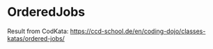 # OrderedJobs

Result from CodKata:
https://ccd-school.de/en/coding-dojo/classes-katas/ordered-jobs/
